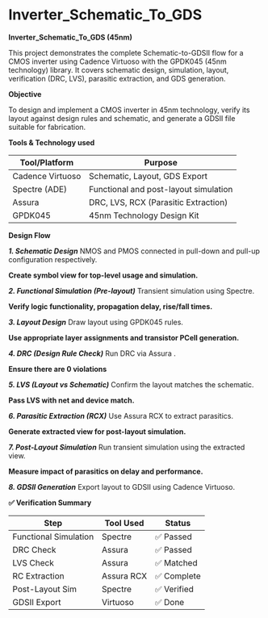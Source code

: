 # Inverter_Schematic_To_GDS
****Inverter_Schematic_To_GDS (45nm)****

This project demonstrates the complete Schematic-to-GDSII flow for a CMOS inverter using Cadence Virtuoso with the GPDK045 (45nm technology) library. It covers schematic design, simulation, layout, verification (DRC, LVS), parasitic extraction, and GDS generation.

****Objective****

To design and implement a CMOS inverter in 45nm technology, verify its layout against design rules and schematic, and generate a GDSII file suitable for fabrication.

****Tools & Technology used****

| Tool/Platform     | Purpose                               |
| ----------------- | ------------------------------------- |
| Cadence Virtuoso  | Schematic, Layout, GDS Export         |
| Spectre (ADE)     | Functional and post-layout simulation |
| Assura            | DRC, LVS, RCX (Parasitic Extraction)  |
| GPDK045           | 45nm Technology Design Kit            |

****Design Flow****

_**1. Schematic Design**_
NMOS and PMOS connected in pull-down and pull-up configuration respectively.

**Create symbol view for top-level usage and simulation.**

_**2. Functional Simulation (Pre-layout)**_
Transient simulation using Spectre.

**Verify logic functionality, propagation delay, rise/fall times.**

_**3. Layout Design**_
Draw layout using GPDK045 rules.

**Use appropriate layer assignments and transistor PCell generation.**

_**4. DRC (Design Rule Check)**_
Run DRC via Assura .

**Ensure there are 0 violations**

_**5. LVS (Layout vs Schematic)**_
Confirm the layout matches the schematic.

**Pass LVS with net and device match.**

_**6. Parasitic Extraction (RCX)**_
Use Assura RCX to extract parasitics.

**Generate extracted view for post-layout simulation.**

_**7. Post-Layout Simulation**_
Run transient simulation using the extracted view.

**Measure impact of parasitics on delay and performance.**

_**8. GDSII Generation**_
Export layout to GDSII using Cadence Virtuoso.


**✅ Verification Summary**

| Step                  | Tool Used  | Status     |
| --------------------- | ---------- | ---------- |
| Functional Simulation | Spectre    | ✅ Passed   |
| DRC Check             | Assura     | ✅ Passed   |
| LVS Check             | Assura     | ✅ Matched  |
| RC Extraction         | Assura RCX | ✅ Complete |
| Post-Layout Sim       | Spectre    | ✅ Verified |
| GDSII Export          | Virtuoso   | ✅ Done     |




